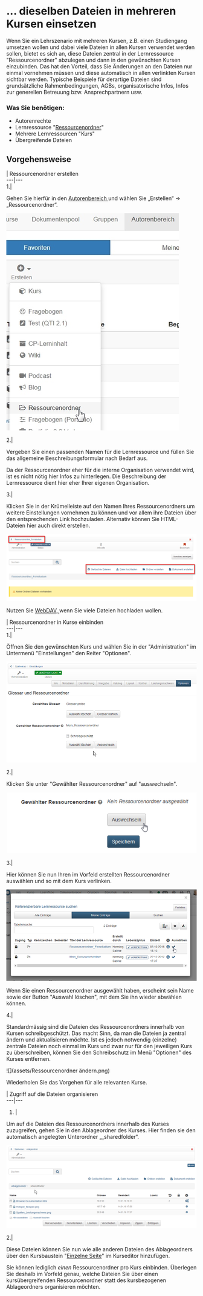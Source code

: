 # ... dieselben Dateien in mehreren Kursen einsetzen

Wenn Sie ein Lehrszenario mit mehreren Kursen, z.B. einen Studiengang umsetzen
wollen und dabei viele Dateien in allen Kursen verwendet werden sollen, bietet
es sich an, diese Dateien zentral in der Lernressource "Ressourcenordner"
abzulegen und dann in den gewünschten Kursen einzubinden. Das hat den Vorteil,
dass Sie Änderungen an den Dateien nur einmal vornehmen müssen und diese
automatisch in allen verlinkten Kursen sichtbar werden. Typische Beispiele für
derartige Dateien sind grundsätzliche Rahmenbedingungen, AGBs,
organisatorische Infos, Infos zur generellen Betreuung bzw. Ansprechpartnern
usw.

### Was Sie benötigen:

  * Autorenrechte
  * Lernressource "[Ressourcenordner](../course_create/Course_Settings.de.md)"
  * Mehrere Lernressourcen "Kurs"
  * Übergreifende Dateien

## Vorgehensweise

  
| Ressourcenordner erstellen  
---|---  
1.|

Gehen Sie hierfür in den [Autorenbereich ](Autorenbereich.html)und wählen Sie
„Erstellen“ -> „Ressourcenordner“.

![](assets/Ressourcenordner_erstellen.jpg)  
  
2.|

Vergeben Sie einen passenden Namen für die Lernressource und füllen Sie das
allgemeine Beschreibungsformular nach Bedarf aus.

Da der Ressourcenordner eher für die interne Organisation verwendet wird, ist
es nicht nötig hier Infos zu hinterlegen. Die Beschreibung der Lernressource
dient hier eher Ihrer eigenen Organisation.  
  
3.|

Klicken Sie in der Krümelleiste auf den Namen Ihres Ressourcenordners um
weitere Einstellungen vornehmen zu können und vor allem ihre Dateien über den
entsprechenden Link hochzuladen. Alternativ können Sie HTML-Dateien hier auch
direkt erstellen.

![](assets/13_dieselben_Dateien.png)

Nutzen Sie [WebDAV, ](../supported_tech/Using_WebDAV.de.md)wenn Sie viele Dateien hochladen
wollen.  
  
  
| Ressourcenordner in Kurse einbinden  
---|---  
1.|

Öffnen Sie den gewünschten Kurs und wählen Sie in der "Administration" im
Untermenü "Einstellungen" den Reiter "Optionen".

![](assets/13_dieselben_Dateien_einbinden.png)  
  
2.|

Klicken Sie unter "Gewählter Ressourcenordner" auf "auswechseln".

![](assets/Ressourcenordner_wechseln.png)  
  
3.|

Hier können Sie nun Ihren im Vorfeld erstellten Ressourcenordner auswählen und
so mit dem Kurs verlinken.

![](assets/referenzierbaren_Ressourcenordner_suchen.png)

Wenn Sie einen Ressourcenordner ausgewählt haben, erscheint sein Name sowie
der Button "Auswahl löschen", mit dem Sie ihn wieder abwählen können.  
  
4.|

Standardmässig sind die Dateien des Ressourcenordners innerhalb von Kursen
schreibgeschützt. Das macht Sinn, da man die Dateien ja zentral ändern und
aktualisieren möchte. Ist es jedoch notwendig (einzelne) zentrale Dateien noch
einmal im Kurs und zwar nur für den jeweiligen Kurs zu überschreiben, können
Sie den Schreibschutz im Menü "Optionen" des Kurses entfernen.

![](assets/Ressourcenordner ändern.png)  
  
Wiederholen Sie das Vorgehen für alle relevanten Kurse.

  
| Zugriff auf die Dateien organisieren  
---|---  
1. | 

Um auf die Dateien des Ressourcenordners innerhalb des Kurses zuzugreifen,
gehen Sie in den Ablageordner des Kurses. Hier finden sie den automatisch
angelegten Unterordner „_sharedfolder“.

![](assets/13_dieselben_Dateien_shared.png)  
  
2.|

Diese Dateien können Sie nun wie alle anderen Dateien des Ablageordners über
den Kursbaustein "[Einzelne Seite](../course_elements/Knowledge_Transfer.de.md)" im Kurseditor
hinzufügen.  
  
Sie können lediglich _einen_ Ressourcenordner pro Kurs einbinden. Überlegen
Sie deshalb im Vorfeld genau, welche Dateien Sie über einen kursübergreifenden
Ressourcenordner statt des kursbezogenen Ablageordners organisieren möchten.

  

